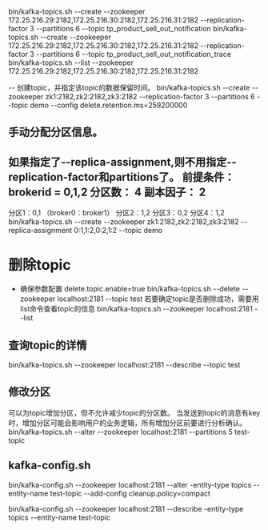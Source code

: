 bin/kafka-topics.sh --create --zookeeper 172.25.216.29:2182,172.25.216.30:2182,172.25.216.31:2182 --replication-factor 3 --partitions 6 --topic tp_product_sell_out_notification
bin/kafka-topics.sh --create --zookeeper 172.25.216.29:2182,172.25.216.30:2182,172.25.216.31:2182 --replication-factor 3 --partitions 6 --topic tp_product_sell_out_notification_trace
bin/kafka-topics.sh --list --zookeeper 172.25.216.29:2182,172.25.216.30:2182,172.25.216.31:2182

-- 创建topic，并指定该topic的数据保留时间。
bin/kafka-topics.sh --create --zookeeper zk1:2182,zk2:2182,zk3:2182 --replication-factor 3 --partitions 6 --topic demo --config delete.retention.ms=259200000


## 手动分配分区信息。
如果指定了--replica-assignment,则不用指定--replication-factor和partitions了。
前提条件： 
brokerid = 0,1,2
分区数： 4
副本因子： 2
---------------------
分区1：0,1   （broker0：broker1）
分区2：1,2
分区3：0,2
分区4：1,2
bin/kafka-topics.sh --create --zookeeper zk1:2182,zk2:2182,zk3:2182 --replica-assignment 0:1,1:2,0:2,1:2 --topic demo

# 删除topic
* 确保参数配置
 delete.topic.enable=true
 bin/kafka-topics.sh --delete --zookeeper localhost:2181 --topic test
 若要确定topic是否删除成功，需要用list命令查看topic的信息
 bin/kafka-topics.sh --zookeeper localhost:2181 --list

 ## 查询topic的详情
bin/kafka-topics.sh --zookeeper localhost:2181 --describe --topic test


## 修改分区
可以为topic增加分区，但不允许减少topic的分区数。
当发送到topic的消息有key时，增加分区可能会影响用户的业务逻辑，所有增加分区前要进行分析确认。
bin/kafka-topics.sh  --alter --zookeeper localhost:2181 --partitions 5 test-topic


## kafka-config.sh
bin/kafka-config.sh --zookeeper localhost:2181 --alter -entity-type topics --entity-name test-topic --add-config cleanup.policy=compact

bin/kafka-config.sh --zookeeper localhost:2181 --describe -entity-type topics --entity-name test-topic
